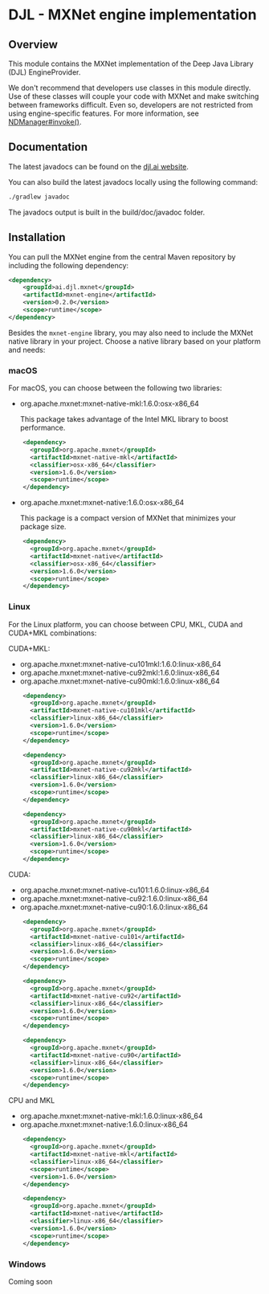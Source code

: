 # DJL - MXNet engine implementation

## Overview

This module contains the MXNet implementation of the Deep Java Library (DJL) EngineProvider.

We don't recommend that developers use classes in this module directly. Use of these classes will couple your code with MXNet and make switching between frameworks difficult. Even so, developers are not restricted from using engine-specific features. For more information, see [NDManager#invoke()](https://javadoc.djl.ai/0.2.0/api/ai/djl/ndarray/NDManager.html#invoke-java.lang.String-ai.djl.ndarray.NDList-ai.djl.ndarray.NDList-ai.djl.util.PairList-).

## Documentation

The latest javadocs can be found on the [djl.ai website](https://javadoc.djl.ai/0.2.0/mxnet-engine/index.html).

You can also build the latest javadocs locally using the following command:

```sh
./gradlew javadoc
```
The javadocs output is built in the build/doc/javadoc folder.


## Installation
You can pull the MXNet engine from the central Maven repository by including the following dependency:

```xml
<dependency>
    <groupId>ai.djl.mxnet</groupId>
    <artifactId>mxnet-engine</artifactId>
    <version>0.2.0</version>
    <scope>runtime</scope>
</dependency>
```

Besides the `mxnet-engine` library, you may also need to include the MXNet native library in your project.
Choose a native library based on your platform and needs:

### macOS
For macOS, you can choose between the following two libraries:

- org.apache.mxnet:mxnet-native-mkl:1.6.0:osx-x86_64

    This package takes advantage of the Intel MKL library to boost performance.
```xml
    <dependency>
      <groupId>org.apache.mxnet</groupId>
      <artifactId>mxnet-native-mkl</artifactId>
      <classifier>osx-x86_64</classifier>
      <version>1.6.0</version>
      <scope>runtime</scope>
    </dependency>
```

- org.apache.mxnet:mxnet-native:1.6.0:osx-x86_64

    This package is a compact version of MXNet that minimizes your package size.
```xml
    <dependency>
      <groupId>org.apache.mxnet</groupId>
      <artifactId>mxnet-native</artifactId>
      <classifier>osx-x86_64</classifier>
      <version>1.6.0</version>
      <scope>runtime</scope>
    </dependency>
```

### Linux
For the Linux platform, you can choose between CPU, MKL, CUDA and CUDA+MKL combinations:

CUDA+MKL:
- org.apache.mxnet:mxnet-native-cu101mkl:1.6.0:linux-x86_64
- org.apache.mxnet:mxnet-native-cu92mkl:1.6.0:linux-x86_64
- org.apache.mxnet:mxnet-native-cu90mkl:1.6.0:linux-x86_64

```xml
    <dependency>
      <groupId>org.apache.mxnet</groupId>
      <artifactId>mxnet-native-cu101mkl</artifactId>
      <classifier>linux-x86_64</classifier>
      <version>1.6.0</version>
      <scope>runtime</scope>
    </dependency>
```

```xml
    <dependency>
      <groupId>org.apache.mxnet</groupId>
      <artifactId>mxnet-native-cu92mkl</artifactId>
      <classifier>linux-x86_64</classifier>
      <version>1.6.0</version>
      <scope>runtime</scope>
    </dependency>
```

```xml
    <dependency>
      <groupId>org.apache.mxnet</groupId>
      <artifactId>mxnet-native-cu90mkl</artifactId>
      <classifier>linux-x86_64</classifier>
      <version>1.6.0</version>
      <scope>runtime</scope>
    </dependency>
```

CUDA:
- org.apache.mxnet:mxnet-native-cu101:1.6.0:linux-x86_64
- org.apache.mxnet:mxnet-native-cu92:1.6.0:linux-x86_64
- org.apache.mxnet:mxnet-native-cu90:1.6.0:linux-x86_64

```xml
    <dependency>
      <groupId>org.apache.mxnet</groupId>
      <artifactId>mxnet-native-cu101</artifactId>
      <classifier>linux-x86_64</classifier>
      <version>1.6.0</version>
      <scope>runtime</scope>
    </dependency>
```

```xml
    <dependency>
      <groupId>org.apache.mxnet</groupId>
      <artifactId>mxnet-native-cu92</artifactId>
      <classifier>linux-x86_64</classifier>
      <version>1.6.0</version>
      <scope>runtime</scope>
    </dependency>
```

```xml
    <dependency>
      <groupId>org.apache.mxnet</groupId>
      <artifactId>mxnet-native-cu90</artifactId>
      <classifier>linux-x86_64</classifier>
      <version>1.6.0</version>
      <scope>runtime</scope>
    </dependency>
```

CPU and MKL
- org.apache.mxnet:mxnet-native-mkl:1.6.0:linux-x86_64
- org.apache.mxnet:mxnet-native:1.6.0:linux-x86_64

```xml
    <dependency>
      <groupId>org.apache.mxnet</groupId>
      <artifactId>mxnet-native-mkl</artifactId>
      <classifier>linux-x86_64</classifier>
      <scope>runtime</scope>
      <version>1.6.0</version>
    </dependency>
```

```xml
    <dependency>
      <groupId>org.apache.mxnet</groupId>
      <artifactId>mxnet-native</artifactId>
      <classifier>linux-x86_64</classifier>
      <version>1.6.0</version>
      <scope>runtime</scope>
    </dependency>
```


### Windows

Coming soon

